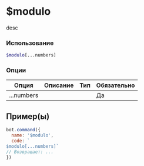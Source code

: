 # $modulo
desc
### Использование
```php
$modulo[...numbers]
```

### Опции

| Опция | Описание | Тип | Обязательно |
|--------|-------------|------|----------|
| ...numbers |  |  | Да |  
## Пример(ы)

```javascript
bot.command({
  name: '$modulo',
  code: `
$modulo[...numbers]`
// Возвращает: ...
})
```